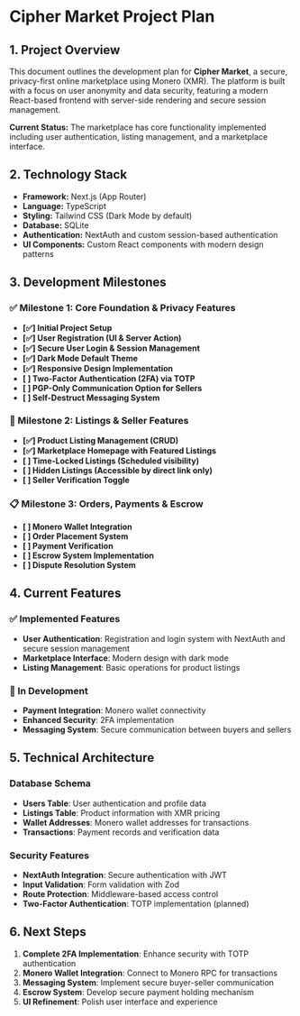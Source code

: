 # Cipher Market Project Plan

## 1. Project Overview

This document outlines the development plan for **Cipher Market**, a secure, privacy-first online marketplace using Monero (XMR). The platform is built with a focus on user anonymity and data security, featuring a modern React-based frontend with server-side rendering and secure session management.

**Current Status:** The marketplace has core functionality implemented including user authentication, listing management, and a marketplace interface.

## 2. Technology Stack

-   **Framework:** Next.js (App Router)
-   **Language:** TypeScript
-   **Styling:** Tailwind CSS (Dark Mode by default)
-   **Database:** SQLite
-   **Authentication:** NextAuth and custom session-based authentication
-   **UI Components:** Custom React components with modern design patterns

## 3. Development Milestones

### ✅ Milestone 1: Core Foundation & Privacy Features
- **[✅] Initial Project Setup**
- **[✅] User Registration (UI & Server Action)**
- **[✅] Secure User Login & Session Management**
- **[✅] Dark Mode Default Theme**
- **[✅] Responsive Design Implementation**
- **[ ] Two-Factor Authentication (2FA) via TOTP**
- **[ ] PGP-Only Communication Option for Sellers**
- **[ ] Self-Destruct Messaging System**

### 🚧 Milestone 2: Listings & Seller Features
- **[✅] Product Listing Management (CRUD)**
- **[✅] Marketplace Homepage with Featured Listings**
- **[ ] Time-Locked Listings (Scheduled visibility)**
- **[ ] Hidden Listings (Accessible by direct link only)**
- **[ ] Seller Verification Toggle**

### 📋 Milestone 3: Orders, Payments & Escrow
- **[ ] Monero Wallet Integration**
- **[ ] Order Placement System**
- **[ ] Payment Verification**
- **[ ] Escrow System Implementation**
- **[ ] Dispute Resolution System**

## 4. Current Features

### ✅ Implemented Features
- **User Authentication**: Registration and login system with NextAuth and secure session management
- **Marketplace Interface**: Modern design with dark mode
- **Listing Management**: Basic operations for product listings

### 🔄 In Development
- **Payment Integration**: Monero wallet connectivity
- **Enhanced Security**: 2FA implementation
- **Messaging System**: Secure communication between buyers and sellers

## 5. Technical Architecture

### Database Schema
- **Users Table**: User authentication and profile data
- **Listings Table**: Product information with XMR pricing
- **Wallet Addresses**: Monero wallet addresses for transactions
- **Transactions**: Payment records and verification data

### Security Features
- **NextAuth Integration**: Secure authentication with JWT
- **Input Validation**: Form validation with Zod
- **Route Protection**: Middleware-based access control
- **Two-Factor Authentication**: TOTP implementation (planned)

## 6. Next Steps

1. **Complete 2FA Implementation**: Enhance security with TOTP authentication
2. **Monero Wallet Integration**: Connect to Monero RPC for transactions
3. **Messaging System**: Implement secure buyer-seller communication
4. **Escrow System**: Develop secure payment holding mechanism
5. **UI Refinement**: Polish user interface and experience

